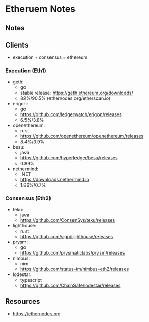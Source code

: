 # Etheruem Notes

## Notes
## Clients
- execution + consensus = ethereum
### Execution (Eth1)
- geth:
    - go
    - stable release: https://geth.ethereum.org/downloads/
    - 82%/90.5% (ethernodes.org/etherscan.io)
- erigon:
    - go
    - https://github.com/ledgerwatch/erigon/releases
    - 6.5%/3.8% 
- openethereum:
    - rust
    - https://github.com/openethereum/openethereum/releases
    - 8.4%/3.9%
- besu:
    - java
    - https://github.com/hyperledger/besu/releases
    - 0.89%
- nethermind:
    - .NET
    - https://downloads.nethermind.io
    - 1.86%/0.7%
### Consensus (Eth2)
- teku:
    - java
    - https://github.com/ConsenSys/teku/releases
- lighthouse:
    - rust
    - https://github.com/sigp/lighthouse/releases
- prysm:
    - go
    - https://github.com/prysmaticlabs/prysm/releases
- nimbus:
    - nim
    - https://github.com/status-im/nimbus-eth2/releases
- lodestar:
    - typescript
    - https://github.com/ChainSafe/lodestar/releases
## Resources
- https://ethernodes.org
